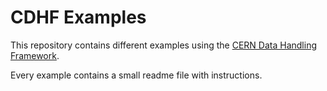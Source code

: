 # CDHF Examples

This repository contains different examples using the [CERN Data Handling Framework](https://github.com/mpobaschnig/cdhf).

Every example contains a small readme file with instructions.
